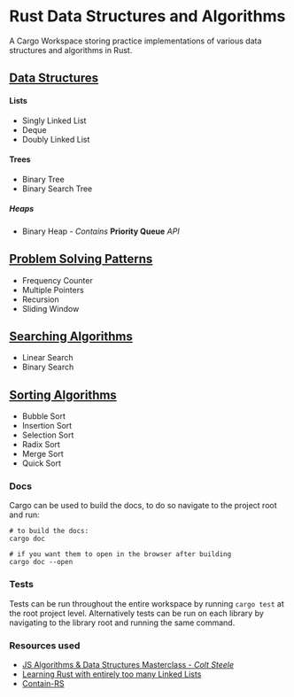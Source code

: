 # Rust Data Structures and Algorithms

A Cargo Workspace storing practice implementations of various data structures and algorithms in Rust. 

## [Data Structures](https://github.com/naamancurtis/rust_data_structures_and_algorithms/tree/master/data_structures/src)
#### Lists
 - Singly Linked List
 - Deque
 - Doubly Linked List

#### Trees
 - Binary Tree
 - Binary Search Tree

##### Heaps
 - Binary Heap - _Contains_ **Priority Queue** _API_

## [Problem Solving Patterns](https://github.com/naamancurtis/rust_data_structures_and_algorithms/tree/master/problem_solving_patterns/src)
- Frequency Counter
- Multiple Pointers
- Recursion
- Sliding Window

## [Searching Algorithms](https://github.com/naamancurtis/rust_data_structures_and_algorithms/tree/master/searching/src)
- Linear Search
- Binary Search

## [Sorting Algorithms](https://github.com/naamancurtis/rust_data_structures_and_algorithms/tree/master/sorting/src)
- Bubble Sort
- Insertion Sort
- Selection Sort
- Radix Sort
- Merge Sort
- Quick Sort

### Docs
Cargo can be used to build the docs, to do so navigate to the project root and run:
 ```shell script
# to build the docs:
cargo doc 

# if you want them to open in the browser after building
cargo doc --open
```

### Tests
Tests can be run throughout the entire workspace by running `cargo test` at the root project level. Alternatively tests
can be run on each library by navigating to the library root and running the same command.

### Resources used
- [JS Algorithms & Data Structures Masterclass - _Colt Steele_](https://www.udemy.com/course/js-algorithms-and-data-structures-masterclass/)
- [Learning Rust with entirely too many Linked Lists](https://cglab.ca/~abeinges/blah/too-many-lists/book/README.html)
- [Contain-RS](https://github.com/contain-rs)
